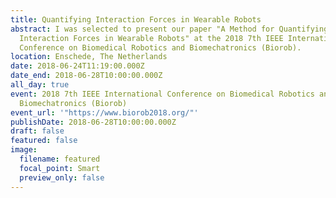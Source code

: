 ```yaml
---
title: Quantifying Interaction Forces in Wearable Robots
abstract: I was selected to present our paper "A Method for Quantifying
  Interaction Forces in Wearable Robots" at the 2018 7th IEEE International
  Conference on Biomedical Robotics and Biomechatronics (Biorob).
location: Enschede, The Netherlands
date: 2018-06-24T11:19:00.000Z
date_end: 2018-06-28T10:00:00.000Z
all_day: true
event: 2018 7th IEEE International Conference on Biomedical Robotics and
  Biomechatronics (Biorob)
event_url: '"https://www.biorob2018.org/"'
publishDate: 2018-06-28T10:00:00.000Z
draft: false
featured: false
image:
  filename: featured
  focal_point: Smart
  preview_only: false
---
```

